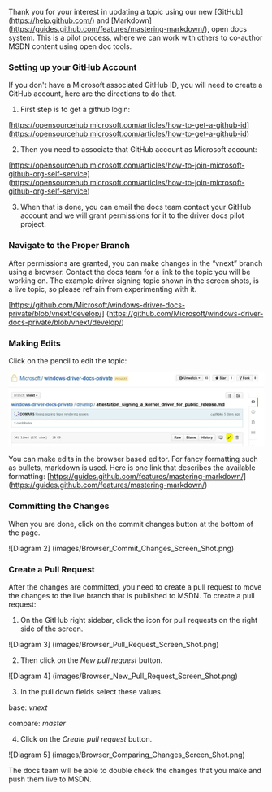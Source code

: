 Thank you for your interest in updating a topic using our new [GitHub] (https://help.github.com/) and [Markdown] (https://guides.github.com/features/mastering-markdown/), open docs system.  This is a pilot process, where we can work with others to co-author MSDN content using open doc tools. 

### Setting up your GitHub Account
If you don't have a Microsoft associated GitHub ID, you will need to create a GitHub account, here are the directions to do that.

1. First step is to get a github login: 

 [https://opensourcehub.microsoft.com/articles/how-to-get-a-github-id] (https://opensourcehub.microsoft.com/articles/how-to-get-a-github-id)

2. Then you need to associate that GitHub account as Microsoft account: 

 [https://opensourcehub.microsoft.com/articles/how-to-join-microsoft-github-org-self-service] (https://opensourcehub.microsoft.com/articles/how-to-join-microsoft-github-org-self-service)

3. When that is done, you can email the docs team contact your GitHub account and we will grant permissions for it to the driver docs pilot project.

### Navigate to the Proper Branch
After permissions are granted, you can make changes in the “vnext” branch using a browser.  Contact the docs team for a link to the topic you will be working on. The example driver signing topic shown in the screen shots, is a live topic, so please refrain from experimenting with it. 

[https://github.com/Microsoft/windows-driver-docs-private/blob/vnext/develop/] (https://github.com/Microsoft/windows-driver-docs-private/blob/vnext/develop/)

### Making Edits
Click on the pencil to edit the topic:

![Diagram 1](images/Browser_Edit_Button_Screen_Shot.png)

You can make edits in the browser based editor. For fancy formatting such as bullets, markdown is used. Here is one link that describes the available formatting: [https://guides.github.com/features/mastering-markdown/] (https://guides.github.com/features/mastering-markdown/)

### Committing the Changes
When you are done, click on the commit changes button at the bottom of the page.

![Diagram 2] (images/Browser_Commit_Changes_Screen_Shot.png)


### Create a Pull Request

After the changes are committed, you need to create a pull request to move the changes to the live branch that is published to MSDN. To create a pull request:

1. On the GitHub right sidebar, click the icon for pull requests on the right side of the screen.

 ![Diagram 3] (images/Browser_Pull_Request_Screen_Shot.png)
 

2. Then click on the *New pull request* button. 

 ![Diagram 4] (images/Browser_New_Pull_Request_Screen_Shot.png)
 

3. In the pull down fields select these values.

 base: *vnext* 
 
 compare: *master*

4. Click on the *Create pull request* button.

 ![Diagram 5] (images/Browser_Comparing_Changes_Screen_Shot.png)

 




The docs team will be able to double check the changes that you make and push them live to MSDN. 



<!--HONumber=Jun16_HO1-->


